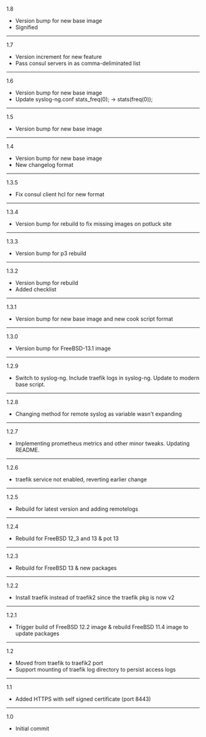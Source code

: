 1.8

* Version bump for new base image
* Signified

---

1.7

* Version increment for new feature
* Pass consul servers in as comma-deliminated list

---

1.6

* Version bump for new base image
* Update syslog-ng.conf stats_freq(0); -> stats(freq(0));

---

1.5

* Version bump for new base image

---

1.4

* Version bump for new base image
* New changelog format

---

1.3.5

* Fix consul client hcl for new format

---

1.3.4

* Version bump for rebuild to fix missing images on potluck site

---

1.3.3

* Version bump for p3 rebuild

---

1.3.2

* Version bump for rebuild
* Added checklist

---

1.3.1

* Version bump for new base image and new cook script format

---

1.3.0

* Version bump for FreeBSD-13.1 image

---

1.2.9

* Switch to syslog-ng. Include traefik logs in syslog-ng. Update to modern base script.

---

1.2.8

* Changing method for remote syslog as variable wasn't expanding

---

1.2.7

* Implementing prometheus metrics and other minor tweaks. Updating README.

---

1.2.6

* traefik service not enabled, reverting earlier change

---

1.2.5

* Rebuild for latest version and adding remotelogs

---

1.2.4

* Rebuild for FreeBSD 12_3 and 13 & pot 13

---

1.2.3

* Rebuild for FreeBSD 13 & new packages

---

1.2.2

* Install traefik instead of traefik2 since the traefik pkg is now v2

---

1.2.1

* Trigger build of FreeBSD 12.2 image & rebuild FreeBSD 11.4 image to update packages

---

1.2

* Moved from traefik to traefik2 port
* Support mounting of traefik log directory to persist access logs

---

1.1

* Added HTTPS with self signed certificate (port 8443)

---

1.0

* Initial commit
